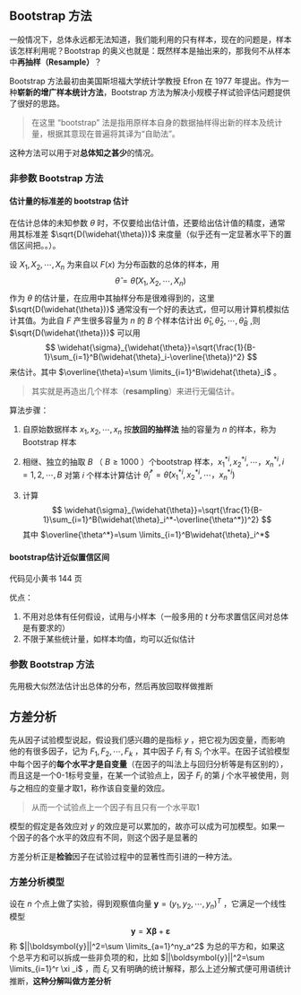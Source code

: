 ## Bootstrap 方法

一般情况下，总体永远都无法知道，我们能利用的只有样本，现在的问题是，样本该怎样利用呢？Bootstrap 的奥义也就是：既然样本是抽出来的，那我何不从样本中**再抽样（Resample）**？

Bootstrap 方法最初由美国斯坦福大学统计学教授 Efron 在 1977 年提出。作为一种**崭新的增广样本统计方法**，Bootstrap 方法为解决小规模子样试验评估问题提供了很好的思路。

> 在这里 “bootstrap” 法是指用原样本自身的数据抽样得出新的样本及统计量，根据其意现在普遍将其译为“自助法”。 

这种方法可以用于对**总体知之甚少**的情况。

### 非参数 Bootstrap 方法

#### 估计量的标准差的 bootstrap 估计

在估计总体的未知参数 $\theta$ 时，不仅要给出估计值，还要给出估计值的精度，通常用其标准差 $\sqrt{D(\widehat{\theta})}$ 来度量（似乎还有一定显著水平下的置信区间把。。）。

设 $X_1,X_2,\cdots,X_n$ 为来自以 $F(x)$ 为分布函数的总体的样本，用 
$$
\widehat{\theta}=\widehat{\theta}(X_1,X_2,\cdots,X_n)
$$
作为 $\theta$ 的估计量，在应用中其抽样分布是很难得到的，这里 $\sqrt{D(\widehat{\theta})}$ 通常没有一个好的表达式，但可以用计算机模拟估计其值。为此自 $F$ 产生很多容量为 $n$ 的 $B$ 个样本估计出 $\widehat{\theta}_1,\widehat{\theta}_2,\cdots,\widehat{\theta}_B$ ,则 $\sqrt{D(\widehat{\theta})}$ 可以用
$$
\widehat{\sigma}_{\widehat{\theta}}=\sqrt{\frac{1}{B-1}\sum_{i=1}^B(\widehat{\theta}_i-\overline{\theta})^2}
$$
来估计。其中 $\overline{\theta}=\sum \limits_{i=1}^B\widehat{\theta}_i$ 。

> 其实就是再造出几个样本（**resampling**）来进行无偏估计。

算法步骤：

1. 自原始数据样本 $x_1,x_2,\cdots,x_n$ 按**放回的抽样法** 抽的容量为 $n$ 的样本，称为 Bootstrap 样本

2. 相继、独立的抽取 $B$ （ $B\ge1000$ ）个bootstrap 样本，$x_1^{*i},x_2^{*i},\cdots，x_n^{*i},i=1,2,\cdots,B$ 对第 $i$ 个样本计算估计 $\widehat{\theta}_i^*=\widehat{\theta}(x_1^{*i},x_2^{*i},\cdots，x_n^{*i})$  

3. 计算
   $$
   \widehat{\sigma}_{\widehat{\theta}}=\sqrt{\frac{1}{B-1}\sum_{i=1}^B(\widehat{\theta}_i^*-\overline{\theta^*})^2}
   $$
   其中 $\overline{\theta^*}=\sum \limits_{i=1}^B\widehat{\theta}_i^*$



#### bootstrap估计近似置信区间

代码见小黄书 144 页

优点：

1. 不用对总体有任何假设，试用与小样本（一般多用的 $t$ 分布求置信区间对总体是有要求的）
2. 不限于某些统计量，如样本均值，均可以近似估计



### 参数 Bootstrap 方法

先用极大似然法估计出总体的分布，然后再放回取样做推断



## 方差分析

先从因子试验模型说起，假设我们感兴趣的是指标 $y$ ，把它视为因变量，而影响他的有很多因子，记为 $F_1,F_2,\cdots,F_k$ ，其中因子 $F_i$ 有 $S_i$ 个水平。在因子试验模型中每个因子的**每个水平才是自变量**（在因子的叫法上与回归分析等是有区别的），而且这是一个0-1标号变量，在某一个试验点上，因子 $F_i$ 的第 $j$ 个水平被使用，则与之相应的变量才取1，称作该自变量的效应。

> 从而一个试验点上一个因子有且只有一个水平取1

模型的假定是各效应对 $y$ 的效应是可以累加的，故亦可以成为可加模型。如果一个因子的各个水平的效应有不同，则这个因子是显著的

方差分析正是**检验**因子在试验过程中的显著性而引进的一种方法。

### 方差分析模型

设在 $n$ 个点上做了实验，得到观察值向量 $\boldsymbol{y}=(y_1,y_2,\cdots,y_n)^T$ ，它满足一个线性模型
$$
\boldsymbol{y}=\boldsymbol{X}\boldsymbol{\beta}+\boldsymbol{\varepsilon}
$$
称 $||\boldsymbol{y}||^2=\sum \limits_{a=1}^ny_a^2$ 为总的平方和，如果这个总平方和可以拆成一些非负项的和，比如 $||\boldsymbol{y}||^2=\sum \limits_{i=1}^r \xi _i$ ，而 $\xi_i$ 又有明确的统计解释，那么上述分解式便可用语统计推断，**这种分解叫做方差分析**

